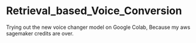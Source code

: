 # Retrieval_based_Voice_Conversion
Trying out the new voice changer model on Google Colab, Because my aws sagemaker credits are over.
